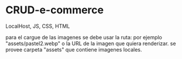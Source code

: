 # CRUD-e-commerce
LocalHost,
JS, 
CSS,
HTML

para el cargue de las imagenes se debe usar la ruta: por ejemplo "assets/pastel2.webp" o la URL de la imagen que quiera renderizar.
se provee carpeta "assets" que contiene imagenes locales.
